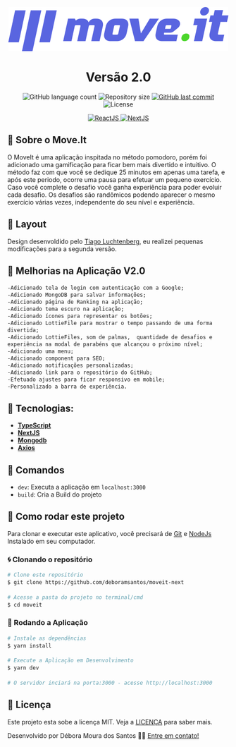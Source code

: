 <p align="center">
  <img  alt="MoveIt Logo" title="MoveIt" src="https://github.com/DeboraMSantos/moveit-next/blob/main/public/logo-purple.svg" />
</p>

<h1 align="center">
Versão 2.0
</h1>

<p align="center">

  <img alt="GitHub language count" src="https://img.shields.io/github/languages/count/DeboraMSantos/moveit-next">

  <img alt="Repository size" src="https://img.shields.io/github/repo-size/deboramsantos/moveit-next">

  <a href="https://github.com/deboramsantos/moveit-next/commits/master">
      <img alt="GitHub last commit" src="https://img.shields.io/github/last-commit/deboramsantos/moveit-next?color=blue">
  </a>

  <img alt="License" src="https://img.shields.io/badge/license-MIT-brightgreen?color=blue">

</p>

<p align="center">

  <a target="_blank" href="https://reactjs.org/">
    <img alt="ReactJS" src="https://img.shields.io/static/v1?color=blue&label=React&message=JS&?style=plastic&logo=React">
  </a>

  <a target="_blank" href="https://nextjs.org/">
      <img alt="NextJS" src="https://img.shields.io/static/v1?color=white&label=Next&message=JS&?style=plastic&logo=Next.js">
  </a>
</p>

## 🚀 Sobre o Move.It

O MoveIt é uma aplicação inspitada no método pomodoro, porém foi adicionado uma gamificação para ficar bem mais divertido e intuitivo.
O método faz com que você se dedique 25 minutos em apenas uma tarefa, e após este periodo, ocorre uma pausa para efetuar um pequeno exercício.
Caso você complete o desafio você ganha experiência para poder evoluir cada desafio.
Os desafios são randômicos podendo aparecer o mesmo exercício várias vezes, independente do seu nível e experiência.

## 🎨 Layout

Design desenvoldido pelo [Tiago Luchtenberg](https://www.instagram.com/tiagoluchtenberg/), eu realizei pequenas modificações para a segunda versão.

## :tada: Melhorias na Aplicação V2.0

    -Adicionado tela de login com autenticação com a Google;
    -Adicionado MongoDB para salvar informações;
    -Adicionado página de Ranking na aplicação;
    -Adicionado tema escuro na aplicação;    
    -Adicionado ícones para representar os botões;
    -Adicionado LottieFile para mostrar o tempo passando de uma forma divertida;
    -Adicionado LottieFiles, som de palmas,  quantidade de desafios e experiência na modal de parabéns que alcançou o próximo nível;
    -Adicionado uma menu;
    -Adicionado component para SEO;
    -Adicionado notificações personalizadas;
    -Adicionado link para o repositório do GitHub;
    -Efetuado ajustes para ficar responsivo em mobile;
    -Personalizado a barra de experiência.
    

## 🔨 Tecnologias:

- **[TypeScript](https://www.typescriptlang.org/)**
- **[NextJS](https://nextjs.org/)**
- **[Mongodb](https://www.mongodb.com/)**
- **[Axios](https://github.com/axios/axios)**

## 🔎 Comandos

- `dev`: Executa a aplicação em `localhost:3000`
- `build`: Cria a Build do projeto

## 🚀 Como rodar este projeto

Para clonar e executar este aplicativo, você precisará de [Git](https://git-scm.com) e [NodeJs](https://nodejs.org/en/) Instalado em seu computador.

### 🌀 Clonando o repositório

```bash
# Clone este repositório
$ git clone https://github.com/deboramsantos/moveit-next

# Acesse a pasta do projeto no terminal/cmd
$ cd moveit
```

### 🎲 Rodando a Aplicação

```bash
# Instale as dependências
$ yarn install

# Execute a Aplicação em Desenvolvimento
$ yarn dev

# O servidor inciará na porta:3000 - acesse http://localhost:3000

```

## 📝 Licença

Este projeto esta sobe a licença MIT. Veja a [LICENÇA](https://opensource.org/licenses/MIT) para saber mais.

Desenvolvido por Débora Moura dos Santos 👋🏽 [Entre em contato!](https://www.linkedin.com/in/d%C3%A9bora-moura-dos-santos-57813335/)
